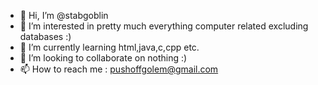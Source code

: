 - 👋 Hi, I’m @stabgoblin
- 👀 I’m interested in pretty much everything computer related excluding databases :)
- 🌱 I’m currently learning html,java,c,cpp etc.
- 💞️ I’m looking to collaborate on nothing :)
- 📫 How to reach me : pushoffgolem@gmail.com

<!---
stabgoblin/stabgoblin is a ✨ special ✨ repository because its `README.md` (this file) appears on your GitHub profile.
You can click the Preview link to take a look at your changes.
--->
